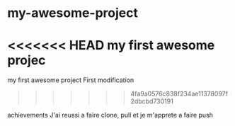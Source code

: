 # my-awesome-project
<<<<<<< HEAD
my first awesome projec
=======
my first awesome project
First modification 
>>>>>>> 4fa9a0576c838f234ae11378097f2dbcbd730191

achievements
J'ai reussi a faire clone, pull et je m'apprete a faire push
